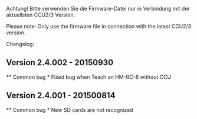 Achtung! Bitte verwenden Sie die Firmware-Datei nur in Verbindung mit der aktuellsten CCU2/3 Version.

Please note: Only use the firmware file in connection with the latest CCU2/3 version.


Changelog:

Version 2.4.002 - 20150930
--------------------------------------------------------------

** Common bug
    * Fixed bug when Teach an HM-RC-8 without CCU

Version 2.4.001 - 201500814
--------------------------------------------------------------
** Common bug
    * New SD cards are not recognized